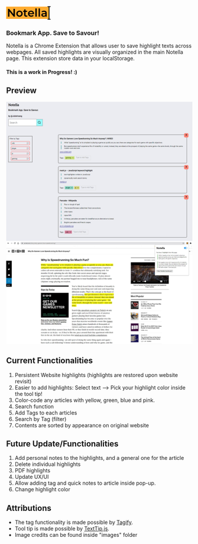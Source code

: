 ![Notella](https://github.com/julhoang/Notella/blob/main/favicon_io/main_logo.png)

### Bookmark App. Save to Savour!

Notella is a Chrome Extension that allows user to save highlight texts across webpages.
All saved highlights are visually organized in the main Notella page.
This extension store data in your localStorage.

#### This is a work in Progress! :)

## Preview

![Notella Main Page](https://github.com/julhoang/Notella/blob/main/images/notella_mainpage_2.PNG)
![Notella PopUp and Website Highlight](https://github.com/julhoang/Notella/blob/main/images/web_highlight_1.jpg)

## Current Functionalities

1. Persistent Website highlights (highlights are restored upon website revisit)
2. Easier to add highlights: Select text --> Pick your highlight color inside the tool tip!
3. Color-code any articles with yellow, green, blue and pink.
4. Search function
5. Add Tags to each articles
6. Search by Tag (filter)
7. Contents are sorted by appearance on original website

## Future Update/Functionalities

1. Add personal notes to the highlights, and a general one for the article
2. Delete individual highlights
3. PDF highlights
4. Update UX/UI
5. Allow adding tag and quick notes to article inside pop-up.
6. Change highlight color

## Attributions

- The tag functionality is made possible by <a href="https://github.com/yairEO/tagify">Tagify</a>.
- Tool tip is made possible by <a href="https://github.com/AdamJaggard/text-tip">TextTip.js</a>.
- Image credits can be found inside "images" folder
